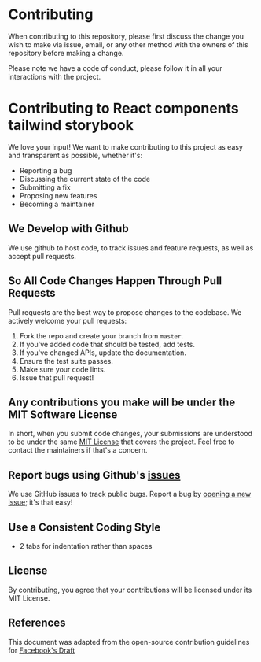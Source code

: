 # Contributing

When contributing to this repository, please first discuss the change you wish to make via issue,
email, or any other method with the owners of this repository before making a change.

Please note we have a code of conduct, please follow it in all your interactions with the project.

# Contributing to React components tailwind storybook
We love your input! We want to make contributing to this project as easy and transparent as possible, whether it's:

- Reporting a bug
- Discussing the current state of the code
- Submitting a fix
- Proposing new features
- Becoming a maintainer

## We Develop with Github
We use github to host code, to track issues and feature requests, as well as accept pull requests.

## So All Code Changes Happen Through Pull Requests
Pull requests are the best way to propose changes to the codebase.
We actively welcome your pull requests:

1. Fork the repo and create your branch from `master`.
2. If you've added code that should be tested, add tests.
3. If you've changed APIs, update the documentation.
4. Ensure the test suite passes.
5. Make sure your code lints.
6. Issue that pull request!

## Any contributions you make will be under the MIT Software License
In short, when you submit code changes, your submissions are understood to be under the same [MIT License](https://github.com/Dheyson/react-atomic-tailwind-storybook/blob/master/LICENSE) that covers the project. Feel free to contact the maintainers if that's a concern.

## Report bugs using Github's [issues](https://github.com/Dheyson/react-atomic-tailwind-storybook/issues)
We use GitHub issues to track public bugs. Report a bug by [opening a new issue](https://github.com/CofferHub/react-atomic-tailwind-storybook/issues/new/choose); it's that easy!

## Use a Consistent Coding Style

* 2 tabs for indentation rather than spaces

## License
By contributing, you agree that your contributions will be licensed under its MIT License.

## References
This document was adapted from the open-source contribution guidelines for [Facebook's Draft](https://github.com/facebook/draft-js/blob/a9316a723f9e918afde44dea68b5f9f39b7d9b00/CONTRIBUTING.md)
